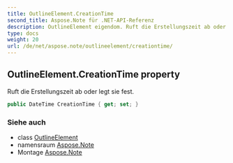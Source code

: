 ```yaml
---
title: OutlineElement.CreationTime
second_title: Aspose.Note für .NET-API-Referenz
description: OutlineElement eigendom. Ruft die Erstellungszeit ab oder legt sie fest.
type: docs
weight: 20
url: /de/net/aspose.note/outlineelement/creationtime/
---
```

## OutlineElement.CreationTime property

Ruft die Erstellungszeit ab oder legt sie fest.

```csharp
public DateTime CreationTime { get; set; }
```

### Siehe auch

* class [OutlineElement](../)
* namensraum [Aspose.Note](../../outlineelement/)
* Montage [Aspose.Note](../../../)


